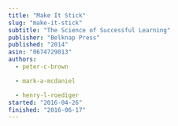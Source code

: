 ```yaml
---
title: "Make It Stick"
slug: "make-it-stick"
subtitle: "The Science of Successful Learning"
publisher: "Belknap Press"
published: "2014"
asin: "0674729013"
authors:
  - peter-c-brown

  - mark-a-mcdaniel

  - henry-l-roediger
started: "2016-04-26"
finished: "2016-06-17"
---
```

